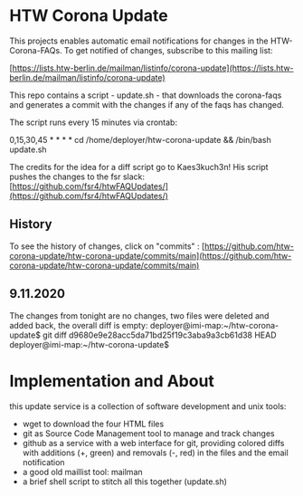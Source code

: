 # HTW Corona Update

This projects enables automatic email notifications for changes in the HTW-Corona-FAQs.
To get notified of changes, subscribe to this mailing list:

[https://lists.htw-berlin.de/mailman/listinfo/corona-update](https://lists.htw-berlin.de/mailman/listinfo/corona-update)

This repo contains a script - update.sh - that downloads the corona-faqs and generates a commit with the changes if any of the faqs has changed.

The script runs every 15 minutes via crontab: 

0,15,30,45 * * * * cd /home/deployer/htw-corona-update && /bin/bash update.sh 

The credits for the idea for a diff script go to Kaes3kuch3n!
His script pushes the changes to the fsr slack:[https://github.com/fsr4/htwFAQUpdates/](https://github.com/fsr4/htwFAQUpdates/) 

## History

To see the history of changes, click on "commits" : [https://github.com/htw-corona-update/htw-corona-update/commits/main](https://github.com/htw-corona-update/htw-corona-update/commits/main)

## 9.11.2020
The changes from tonight are no changes, two files were deleted and added back, the overall diff is empty: 
deployer@imi-map:~/htw-corona-update$ git diff d9680e9e28acc5da71bd25f19c3aba9a3cb61d38 HEAD
deployer@imi-map:~/htw-corona-update$

# Implementation and About

this update service is a collection of software development and unix tools:

- wget to download the four HTML files
- git as Source Code Management tool to manage and track changes
- github as a service with a web interface for git, providing colored diffs with additions (+, green) and removals (-, red) in the files and the email notification
- a good old maillist tool: mailman 
- a brief shell script to stitch all this together (update.sh)

